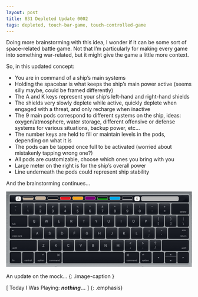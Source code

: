 ```yaml
---
layout: post
title: 831 Depleted Update 0002
tags: depleted, touch-bar-game, touch-controlled-game
---
```

Doing more brainstorming with this idea, I wonder if it can be some sort of space-related battle game.  Not that I’m particularly for making every game into something war-related, but it might give the game a little more context.

So, in this updated concept:

- You are in command of a ship’s main systems
- Holding the spacebar is what keeps the ship’s main power active (seems silly maybe, could be framed differently)
- The A and K keys represent your ship’s left-hand and right-hand shields
- The shields very slowly deplete while active, quickly deplete when engaged with a threat, and only recharge when inactive
- The 9 main pods correspond to different systems on the ship, ideas: oxygen/atmosphere, water storage, different offensive or defense systems for various situations, backup power, etc…
- The number keys are held to fill or maintain levels in the pods, depending on what it is
- The pods can be tapped once full to be activated (worried about mistakenly tapping wrong one?)
- All pods are customizable, choose which ones you bring with you
- Large meter on the right is for the ship’s overall power
- Line underneath the pods could represent ship stability

And the brainstorming continues…

![depleted0002](/img/games/831_Depleted_Update_0002.png "Depleted 0002")

An update on the mock...
{: .image-caption }

[ Today I Was Playing: ***nothing...*** ]
{: .emphasis}

